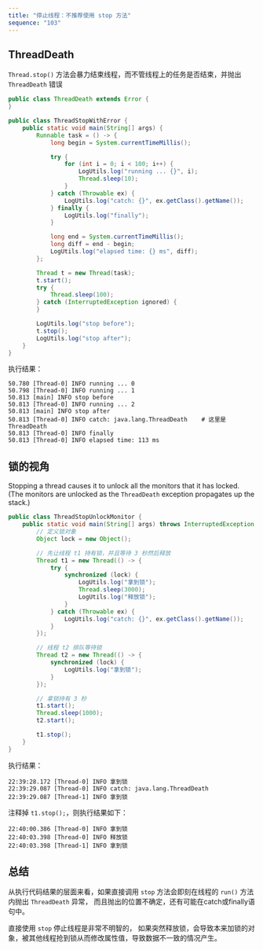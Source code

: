 ```yaml
---
title: "停止线程：不推荐使用 stop 方法"
sequence: "103"
---
```



## ThreadDeath

`Thread.stop()` 方法会暴力结束线程，而不管线程上的任务是否结束，并抛出 `ThreadDeath` 错误

```java
public class ThreadDeath extends Error {
}
```


```java
public class ThreadStopWithError {
    public static void main(String[] args) {
        Runnable task = () -> {
            long begin = System.currentTimeMillis();

            try {
                for (int i = 0; i < 100; i++) {
                    LogUtils.log("running ... {}", i);
                    Thread.sleep(10);
                }
            } catch (Throwable ex) {
                LogUtils.log("catch: {}", ex.getClass().getName());
            } finally {
                LogUtils.log("finally");
            }

            long end = System.currentTimeMillis();
            long diff = end - begin;
            LogUtils.log("elapsed time: {} ms", diff);
        };

        Thread t = new Thread(task);
        t.start();
        try {
            Thread.sleep(100);
        } catch (InterruptedException ignored) {
        }

        LogUtils.log("stop before");
        t.stop();
        LogUtils.log("stop after");
    }
}
```

执行结果：

```text
50.780 [Thread-0] INFO running ... 0
50.798 [Thread-0] INFO running ... 1
50.813 [main] INFO stop before
50.813 [Thread-0] INFO running ... 2
50.813 [main] INFO stop after
50.813 [Thread-0] INFO catch: java.lang.ThreadDeath    # 这里是 ThreadDeath
50.813 [Thread-0] INFO finally
50.813 [Thread-0] INFO elapsed time: 113 ms
```

## 锁的视角

Stopping a thread causes it to unlock all the monitors that it has locked.
(The monitors are unlocked as the `ThreadDeath` exception propagates up the stack.)

```java
public class ThreadStopUnlockMonitor {
    public static void main(String[] args) throws InterruptedException {
        // 定义锁对象
        Object lock = new Object();

        // 先让线程 t1 持有锁，并且等待 3 秒然后释放
        Thread t1 = new Thread(() -> {
            try {
                synchronized (lock) {
                    LogUtils.log("拿到锁");
                    Thread.sleep(3000);
                    LogUtils.log("释放锁");
                }
            } catch (Throwable ex) {
                LogUtils.log("catch: {}", ex.getClass().getName());
            }
        });

        // 线程 t2 排队等待锁
        Thread t2 = new Thread(() -> {
            synchronized (lock) {
                LogUtils.log("拿到锁");
            }
        });

        // 拿锁持有 3 秒
        t1.start();
        Thread.sleep(1000);
        t2.start();

        t1.stop();
    }
}
```

执行结果：

```text
22:39:28.172 [Thread-0] INFO 拿到锁
22:39:29.087 [Thread-0] INFO catch: java.lang.ThreadDeath
22:39:29.087 [Thread-1] INFO 拿到锁
```

注释掉 `t1.stop();`，则执行结果如下：

```text
22:40:00.386 [Thread-0] INFO 拿到锁
22:40:03.398 [Thread-0] INFO 释放锁
22:40:03.398 [Thread-1] INFO 拿到锁
```

## 总结

从执行代码结果的层面来看，如果直接调用 `stop` 方法会即刻在线程的 `run()` 方法内抛出 `ThreadDeath` 异常，
而且抛出的位置不确定，还有可能在catch或finally语句中。

直接使用 `stop` 停止线程是非常不明智的，
如果突然释放锁，会导致本来加锁的对象，被其他线程抢到锁从而修改属性值，导致数据不一致的情况产生。


